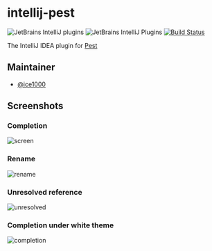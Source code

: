 # intellij-pest

![JetBrains IntelliJ plugins](https://img.shields.io/jetbrains/plugin/d/12046-pest.svg)
![JetBrains IntelliJ Plugins](https://img.shields.io/jetbrains/plugin/v/12046-pest.svg)
[![Build Status](https://travis-ci.org/pest-parser/intellij-pest.svg?branch=master)](https://travis-ci.org/pest-parser/intellij-pest)

The IntelliJ IDEA plugin for [Pest](https://pest.rs)

## Maintainer

+ [@ice1000](https://github.com/ice1000)

## Screenshots

### Completion
![screen](https://user-images.githubusercontent.com/16398479/53726936-0dfb2200-3e3d-11e9-9ea3-d1bf5511e8cb.gif)

### Rename
![rename](https://user-images.githubusercontent.com/16398479/53726939-0dfb2200-3e3d-11e9-9982-c9c7ed6f7145.gif)

### Unresolved reference
![unresolved](https://user-images.githubusercontent.com/16398479/53726937-0dfb2200-3e3d-11e9-97e7-9072a5fd1a29.jpg)

### Completion under white theme
![completion](https://user-images.githubusercontent.com/16398479/53726938-0dfb2200-3e3d-11e9-9c50-8f3139b30c0d.jpg)

